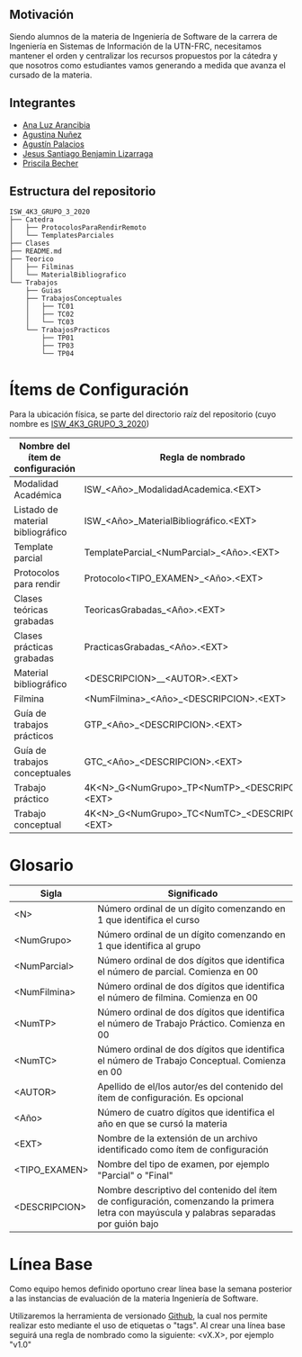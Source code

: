 ## Motivación

Siendo alumnos de la materia de Ingeniería de Software de la carrera de Ingeniería en Sistemas de Información de la UTN-FRC, necesitamos mantener el orden y centralizar los recursos propuestos por la cátedra y que nosotros como estudiantes vamos generando a medida que avanza el cursado de la materia.

## Integrantes

- [Ana Luz Arancibia](https://github.com/AnaLuzArancibia "Ana Luz Arancibia")
- [Agustina Nuñez](https://github.com/agustinanunez "Agustina Nuñez")
- [Agustín Palacios](https://github.com/AgustPalacios "Agustín Palacios")
- [Jesus Santiago Benjamin Lizarraga](https://github.com/belizar "Jesus Santiago Benjamin Lizarraga")
- [Priscila Becher](https://github.com/PriscilaBecher "Priscila Becher")

## Estructura del repositorio

```
ISW_4K3_GRUPO_3_2020
├── Catedra
│   ├── ProtocolosParaRendirRemoto
│   └── TemplatesParciales
├── Clases
├── README.md
├── Teorico
│   ├── Filminas
│   └── MaterialBibliografico
└── Trabajos
    ├── Guias
    ├── TrabajosConceptuales
    │   ├── TC01
    │   ├── TC02
    │   └── TC03
    └── TrabajosPracticos
        ├── TP01
        ├── TP03
        └── TP04
```








# Ítems de Configuración

Para la ubicación física, se parte del directorio raíz del repositorio (cuyo nombre es [ISW\_4K3\_GRUPO\_3\_2020](https://github.com/belizar/ISW_4K3_GRUPO_3_2020))

| **Nombre del ítem de configuración** | **Regla de nombrado** | **Ubicación física** | **Tipo de ítem** |
| --- | --- | --- | --- |
| Modalidad Académica | ISW\_\<Año\>\_ModalidadAcademica.\<EXT\> | /Catedra | Cátedra |
| Listado de material bibliográfico | ISW\_\<Año\>\_MaterialBibliográfico.\<EXT\> | /Catedra | Cátedra |
| Template parcial | TemplateParcial\_\<NumParcial\>\_\<Año\>.\<EXT\> | /Catedra/TemplatesParciales | Cátedra |
| Protocolos para rendir | Protocolo\<TIPO\_EXAMEN\>\_\<Año\>.\<EXT\> | /Catedra/ProtocolosParaRendir | Cátedra |
| Clases teóricas grabadas | TeoricasGrabadas\_\<Año\>.\<EXT\> | /Clases | Clases |
| Clases prácticas grabadas | PracticasGrabadas\_\<Año\>.\<EXT\> | /Clases | Clases |
| Material bibliográfico | \<DESCRIPCION\>\_\_\<AUTOR\>.\<EXT\> | /Teórico/MaterialBibliografico | Teórico |
| Filmina | \<NumFilmina\>\_\<Año\>\_\<DESCRIPCION\>.\<EXT\> | /Teórico/Filminas | Teórico |
| Guía de trabajos prácticos | GTP\_\<Año\>\_\<DESCRIPCION\>.\<EXT\> | /Trabajos/Guias | Trabajos |
| Guía de trabajos conceptuales | GTC\_\<Año\>\_\<DESCRIPCION\>.\<EXT\> | /Trabajos/Guias | Trabajos |
| Trabajo práctico | 4K\<N\>\_G\<NumGrupo\>\_TP\<NumTP\>\_\<DESCRIPCION\>.\<EXT\> | /Trabajos/TrabajosPracticos/TP\<NumTP\> | Trabajos |
| Trabajo conceptual | 4K\<N\>\_G\<NumGrupo\>\_TC\<NumTC\>\_\<DESCRIPCION\>.\<EXT\> | /Trabajos/TrabajosConceptuales/TC\<NumTC\> | Trabajos |

#

# Glosario

| **Sigla** | **Significado** |
| --- | --- |
| \<N\> | Número ordinal de un dígito comenzando en 1 que identifica el curso |
| \<NumGrupo\> | Número ordinal de un dígito comenzando en 1 que identifica al grupo |
| \<NumParcial\> | Número ordinal de dos dígitos que identifica el número de parcial. Comienza en 00 |
| \<NumFilmina\> | Número ordinal de dos dígitos que identifica el número de filmina. Comienza en 00 |
| \<NumTP\> | Número ordinal de dos dígitos que identifica el número de Trabajo Práctico. Comienza en 00 |
| \<NumTC\> | Número ordinal de dos dígitos que identifica el número de Trabajo Conceptual. Comienza en 00 |
| \<AUTOR\> | Apellido de el/los autor/es del contenido del ítem de configuración. Es opcional |
| \<Año\> | Número de cuatro dígitos que identifica el año en que se cursó la materia |
| \<EXT\> | Nombre de la extensión de un archivo identificado como ítem de configuración |
| \<TIPO\_EXAMEN\> | Nombre del tipo de examen, por ejemplo &quot;Parcial&quot; o &quot;Final&quot; |
| \<DESCRIPCION\> | Nombre descriptivo del contenido del ítem de configuración, comenzando la primera letra con mayúscula y palabras separadas por guión bajo |

# Línea Base

Como equipo hemos definido oportuno crear línea base la semana posterior a las instancias de evaluación de la materia Ingeniería de Software.

Utilizaremos la herramienta de versionado [Github](https://github.com/), la cual nos permite realizar esto mediante el uso de etiquetas o &quot;tags&quot;. Al crear una línea base seguirá una regla de nombrado como la siguiente: \<vX.X\>, por ejemplo &quot;v1.0&quot;

